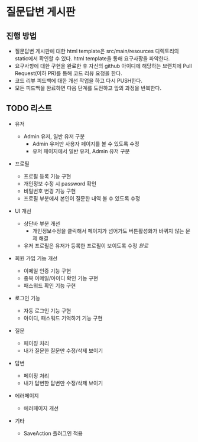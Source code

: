 # 질문답변 게시판
## 진행 방법
* 질문답변 게시판에 대한 html template은 src/main/resources 디렉토리의 static에서 확인할 수 있다. html template을 통해 요구사팡을 파악한다.
* 요구사항에 대한 구현을 완료한 후 자신의 github 아이디에 해당하는 브랜치에 Pull Request(이하 PR)를 통해 코드 리뷰 요청을 한다.
* 코드 리뷰 피드백에 대한 개선 작업을 하고 다시 PUSH한다.
* 모든 피드백을 완료하면 다음 단계를 도전하고 앞의 과정을 반복한다.

## TODO 리스트
* 유저
  * Admin 유저, 일반 유저 구분
    * Admin 유저만 사용자 페이지를 볼 수 있도록 수정
    * 유저 페이지에서 일반 유저, Admin 유저 구분

* 프로필
    * 프로필 등록 기능 구현
    * 개인정보 수정 시 password 확인
    * 비밀번호 변경 기능 구현
    * 프로필 부분에서 본인이 질문한 내역 볼 수 있도록 수정

* UI 개선
  * 상단바 부분 개선
    * 개인정보수정을 클릭해서 페이지가 넘어가도 버튼활성화가 바뀌지 않는 문제 해결 
  * 유저 프로필은 유저가 등록한 프로필이 보이도록 수정 *완료*

* 회원 가입 기능 개선
  * 이메일 인증 기능 구현
  * 중복 이메일/아이디 확인 기능 구현
  * 패스워드 확인 기능 구현

* 로그인 기능
  * 자동 로그인 기능 구현
  * 아이디, 패스워드 기억하기 기능 구현

* 질문
  * 페이징 처리
  * 내가 질문한 질문만 수정/삭제 보이기

* 답변
  * 페이징 처리
  * 내가 답변한 답변만 수정/삭제 보이기

* 에러페이지
  * 에러페이지 개선
  
* 기타
  * SaveAction 플러그인 적용